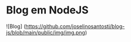 # Blog em NodeJS

![Blog] (https://github.com/joselinosantosti/blog-js/blob/main/public/img/img.png)
